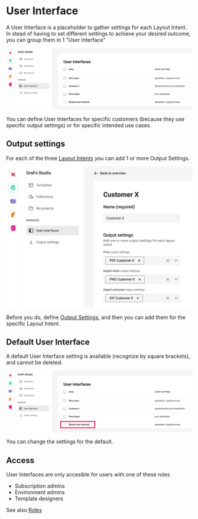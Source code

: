 # User Interface

A User Interface is a placeholder to gather settings for each Layout Intent. In stead of having to set different settings to achieve your desired outcome, you can group them in 1 "User Interface"

![ui](ui1.png)

You can define User Interfaces for specific customers (because they use specific output settings) or for specific intended use cases.

## Output settings

For each of the three [Layout Intents](/GraFx-Studio/concepts/layout-intent/) you can add 1 or more Output Settings.

![ui](ui2.png)

Before you do, define [Output Settings](/GraFx-Studio/concepts/output-settings/), and then you can add them for the specific Layout Intent.

## Default User Interface

A default User Interface setting is available (recognize by square brackets), and cannot be deleted.

![ui](ui3.png)

You can change the settings for the default.

## Access

User Interfaces are only accesible for users with one of these roles

- Subscription admins
- Environment admins
- Template designers

See also [Roles](/CHILI-GraFx/users/roles/#roles)